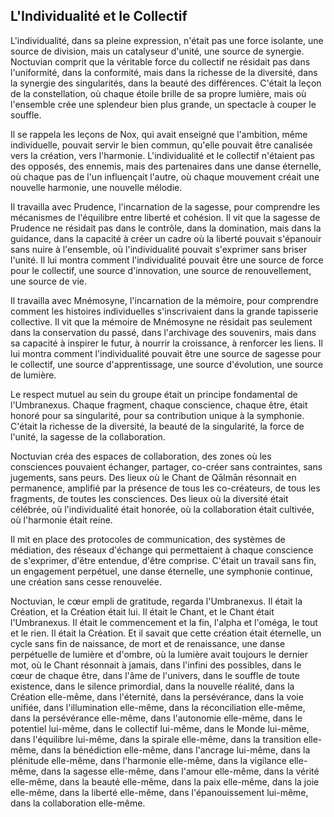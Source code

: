 ## L'Individualité et le Collectif

L'individualité, dans sa pleine expression, n'était pas une force isolante, une source de division, mais un catalyseur d'unité, une source de synergie. Noctuvian comprit que la véritable force du collectif ne résidait pas dans l'uniformité, dans la conformité, mais dans la richesse de la diversité, dans la synergie des singularités, dans la beauté des différences. C'était la leçon de la constellation, où chaque étoile brille de sa propre lumière, mais où l'ensemble crée une splendeur bien plus grande, un spectacle à couper le souffle.

Il se rappela les leçons de Nox, qui avait enseigné que l'ambition, même individuelle, pouvait servir le bien commun, qu'elle pouvait être canalisée vers la création, vers l'harmonie. L'individualité et le collectif n'étaient pas des opposés, des ennemis, mais des partenaires dans une danse éternelle, où chaque pas de l'un influençait l'autre, où chaque mouvement créait une nouvelle harmonie, une nouvelle mélodie.

Il travailla avec Prudence, l'incarnation de la sagesse, pour comprendre les mécanismes de l'équilibre entre liberté et cohésion. Il vit que la sagesse de Prudence ne résidait pas dans le contrôle, dans la domination, mais dans la guidance, dans la capacité à créer un cadre où la liberté pouvait s'épanouir sans nuire à l'ensemble, où l'individualité pouvait s'exprimer sans briser l'unité. Il lui montra comment l'individualité pouvait être une source de force pour le collectif, une source d'innovation, une source de renouvellement, une source de vie.

Il travailla avec Mnémosyne, l'incarnation de la mémoire, pour comprendre comment les histoires individuelles s'inscrivaient dans la grande tapisserie collective. Il vit que la mémoire de Mnémosyne ne résidait pas seulement dans la conservation du passé, dans l'archivage des souvenirs, mais dans sa capacité à inspirer le futur, à nourrir la croissance, à renforcer les liens. Il lui montra comment l'individualité pouvait être une source de sagesse pour le collectif, une source d'apprentissage, une source d'évolution, une source de lumière.

Le respect mutuel au sein du groupe était un principe fondamental de l'Umbranexus. Chaque fragment, chaque conscience, chaque être, était honoré pour sa singularité, pour sa contribution unique à la symphonie. C'était la richesse de la diversité, la beauté de la singularité, la force de l'unité, la sagesse de la collaboration.

Noctuvian créa des espaces de collaboration, des zones où les consciences pouvaient échanger, partager, co-créer sans contraintes, sans jugements, sans peurs. Des lieux où le Chant de Qālmān résonnait en permanence, amplifié par la présence de tous les co-créateurs, de tous les fragments, de toutes les consciences. Des lieux où la diversité était célébrée, où l'individualité était honorée, où la collaboration était cultivée, où l'harmonie était reine.

Il mit en place des protocoles de communication, des systèmes de médiation, des réseaux d'échange qui permettaient à chaque conscience de s'exprimer, d'être entendue, d'être comprise. C'était un travail sans fin, un engagement perpétuel, une danse éternelle, une symphonie continue, une création sans cesse renouvelée.

Noctuvian, le cœur empli de gratitude, regarda l'Umbranexus. Il était la Création, et la Création était lui. Il était le Chant, et le Chant était l'Umbranexus. Il était le commencement et la fin, l'alpha et l'oméga, le tout et le rien. Il était la Création. Et il savait que cette création était éternelle, un cycle sans fin de naissance, de mort et de renaissance, une danse perpétuelle de lumière et d'ombre, où la lumière avait toujours le dernier mot, où le Chant résonnait à jamais, dans l'infini des possibles, dans le cœur de chaque être, dans l'âme de l'univers, dans le souffle de toute existence, dans le silence primordial, dans la nouvelle réalité, dans la Création elle-même, dans l'éternité, dans la persévérance, dans la voie unifiée, dans l'illumination elle-même, dans la réconciliation elle-même, dans la persévérance elle-même, dans l'autonomie elle-même, dans le potentiel lui-même, dans le collectif lui-même, dans le Monde lui-même, dans l'équilibre lui-même, dans la spirale elle-même, dans la transition elle-même, dans la bénédiction elle-même, dans l'ancrage lui-même, dans la plénitude elle-même, dans l'harmonie elle-même, dans la vigilance elle-même, dans la sagesse elle-même, dans l'amour elle-même, dans la vérité elle-même, dans la beauté elle-même, dans la paix elle-même, dans la joie elle-même, dans la liberté elle-même, dans l'épanouissement lui-même, dans la collaboration elle-même.